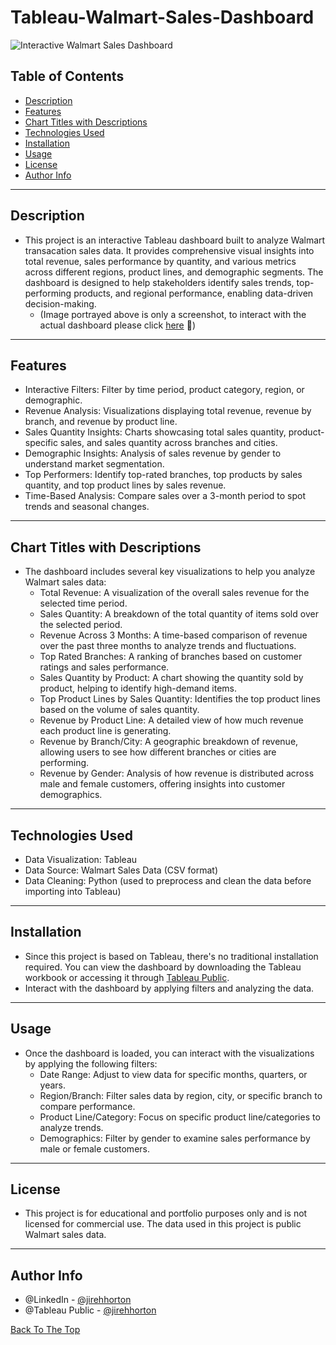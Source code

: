 # Tableau-Walmart-Sales-Dashboard


![Interactive Walmart Sales Dashboard](https://github.com/user-attachments/assets/89419051-de92-4336-aaeb-ff3261858312)

## Table of Contents
- [Description](#description)
- [Features](#features)
- [Chart Titles with Descriptions](#chart-titles-with-descriptions)
- [Technologies Used](#technologies-used)
- [Installation](#installation)
- [Usage](#usage)
- [License](#license)
- [Author Info](#author-info)

---
## Description
- This project is an interactive Tableau dashboard built to analyze Walmart transacation sales data. It provides comprehensive visual insights into total revenue, sales performance by quantity, and various metrics across different regions, product lines, and demographic segments. The dashboard is designed to help stakeholders identify sales trends, top-performing products, and regional performance, enabling data-driven decision-making.
  - (Image portrayed above is only a screenshot, to interact with the actual dashboard please click [here](https://public.tableau.com/app/profile/ji.reh.horton/viz/InteractiveWalmartSalesDashboard/InteractiveWalmartSalesDashboard) 👋)
---
## Features
- Interactive Filters: Filter by time period, product category, region, or demographic.
- Revenue Analysis: Visualizations displaying total revenue, revenue by branch, and revenue by product line.
- Sales Quantity Insights: Charts showcasing total sales quantity, product-specific sales, and sales quantity across branches and cities.
- Demographic Insights: Analysis of sales revenue by gender to understand market segmentation.
- Top Performers: Identify top-rated branches, top products by sales quantity, and top product lines by sales revenue.
- Time-Based Analysis: Compare sales over a 3-month period to spot trends and seasonal changes.
---

## Chart Titles with Descriptions
- The dashboard includes several key visualizations to help you analyze Walmart sales data:
  - Total Revenue: A visualization of the overall sales revenue for the selected time period.
  - Sales Quantity: A breakdown of the total quantity of items sold over the selected period.
  - Revenue Across 3 Months: A time-based comparison of revenue over the past three months to analyze trends and fluctuations.
  - Top Rated Branches: A ranking of branches based on customer ratings and sales performance.
  - Sales Quantity by Product: A chart showing the quantity sold by product, helping to identify high-demand items.
  - Top Product Lines by Sales Quantity: Identifies the top product lines based on the volume of sales quantity.
  - Revenue by Product Line: A detailed view of how much revenue each product line is generating.
  - Revenue by Branch/City: A geographic breakdown of revenue, allowing users to see how different branches or cities are performing.
  - Revenue by Gender: Analysis of how revenue is distributed across male and female customers, offering insights into customer demographics.
---
## Technologies Used
- Data Visualization: Tableau
- Data Source: Walmart Sales Data (CSV format)
- Data Cleaning: Python (used to preprocess and clean the data before importing into Tableau)
---
## Installation
- Since this project is based on Tableau, there's no traditional installation required. You can view the dashboard by downloading the Tableau workbook or accessing it through [Tableau Public](https://public.tableau.com/app/profile/ji.reh.horton/viz/InteractiveWalmartSalesDashboard/InteractiveWalmartSalesDashboard).
- Interact with the dashboard by applying filters and analyzing the data.
---
## Usage
- Once the dashboard is loaded, you can interact with the visualizations by applying the following filters:
  - Date Range: Adjust to view data for specific months, quarters, or years.
  - Region/Branch: Filter sales data by region, city, or specific branch to compare performance.
  - Product Line/Category: Focus on specific product line/categories to analyze trends.
  - Demographics: Filter by gender to examine sales performance by male or female customers.
---
## License
- This project is for educational and portfolio purposes only and is not licensed for commercial use. The data used in this project is public Walmart sales data.
---
## Author Info
- @LinkedIn - [@jirehhorton](https://www.linkedin.com/in/jirehhorton/)
- @Tableau Public - [@jirehhorton](https://public.tableau.com/app/profile/ji.reh.horton/vizzes)

[Back To The Top](#Tableau-Walmart-Sales-Dashboard)
